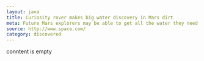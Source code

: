 ```yaml
---
layout: java
title: Curiosity rover makes big water discovery in Mars dirt
meta: Future Mars explorers may be able to get all the water they need out
source: http://www.space.com/
category: discovered
---
```


conntent is empty